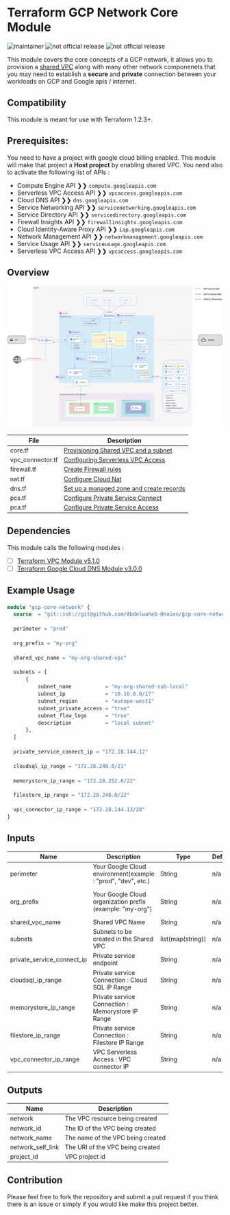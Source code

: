 # Terraform GCP Network Core Module


![maintainer](https://img.shields.io/badge/GCP-blue
) ![not official release](https://img.shields.io/badge/IaC-Terraform-blueviolet)
![not official release](https://img.shields.io/badge/release-not%20official-orange)

This module covers the core concepts of a GCP network, it allows you to provision a [shared VPC](https://cloud.google.com/vpc/docs/shared-vpc) along with many other network componenets that you may need to establish a **secure** and **private** connection between your workloads on GCP and Google apis / internet.

## Compatibility

This module is meant for use with Terraform 1.2.3+.

## Prerequisites:

You need to have a project with google cloud billing enabled.
This module will make that project a **Host project** by enabling shared VPC. You need also to activate the following list of APIs :
- Compute Engine API ❯❯ `compute.googleapis.com`
- Serverless VPC Access API ❯❯ `vpcaccess.googleapis.com`
- Cloud DNS API ❯❯ `dns.googleapis.com`
- Service Networking API ❯❯ `servicenetworking.googleapis.com`
- Service Directory API ❯❯ `servicedirectory.googleapis.com`
- Firewall Insights API ❯❯ `firewallinsights.googleapis.com`
- Cloud Identity-Aware Proxy API ❯❯ `iap.googleapis.com`
- Network Management API ❯❯ `networkmanagement.googleapis.com`
- Service Usage API ❯❯ `serviceusage.googleapis.com`
- Serverless VPC Access API ❯❯ `vpcaccess.googleapis.com`

## Overview
![keyrus_vpc_network_archi_v2.png](doc/vpc_network_archi.png)

| File | Description  |
| --- | --- |
| core.tf     | [Provisioning Shared VPC and a subnet](https://cloud.google.com/vpc/docs/provisioning-shared-vpc) |
| vpc_connector.tf | [Configuring Serverless VPC Access](https://cloud.google.com/vpc/docs/configure-serverless-vpc-access)  |
| firewall.tf | [Create Firewall rules](https://cloud.google.com/vpc/docs/using-firewalls) |
| nat.tf | [Configure Cloud Nat](https://cloud.google.com/nat/docs/set-up-manage-network-address-translation) |
| dns.tf | [Set up a managed zone and create records](https://cloud.google.com/dns/docs/zones) |
| pcs.tf | [Configure Private Service Connect](https://cloud.google.com/vpc/docs/configure-private-service-connect-apis) |
| pca.tf | [Configure Private Service Access](https://cloud.google.com/vpc/docs/configure-private-services-access) |

## Dependencies
This module calls the following modules :
- [ ] [Terraform VPC Module v5.1.0](https://github.com/terraform-google-modules/terraform-google-network/tree/v5.1.0/modules/vpc)
- [ ] [Terraform Google Cloud DNS Module v3.0.0](https://github.com/terraform-google-modules/terraform-google-cloud-dns/tree/v3.0.0)

## Example Usage
```terraform
module "gcp-core-network" {
  source  = "git::ssh://git@github.com/Abdelwaheb-Hnaien/gcp-core-network.git?ref=v0.1.0"

  perimeter = "prod"

  org_prefix = "my-org"

  shared_vpc_name = "my-org-shared-vpc"

  subnets = [
      {
          subnet_name           = "my-org-shared-sub-local"
          subnet_ip             = "10.10.0.0/17"
          subnet_region         = "europe-west1"
          subnet_private_access = "true"
          subnet_flow_logs      = "true"
          description           = "local subnet"
      },
  ]

  private_service_connect_ip = "172.28.144.12"

  cloudsql_ip_range = "172.28.240.0/21"

  memorystore_ip_range = "172.28.252.0/22"

  filestore_ip_range = "172.28.248.0/22"

  vpc_connector_ip_range = "172.28.144.13/28"
}

```

## Inputs
| Name | Description  | Type | Default  | Required  |
| --- | --- | --- | --- | --- |
| perimeter | Your Google Cloud environment(example : "prod", "dev", etc.)  | String | n/a  | Required  |
| org_prefix | Your Google Cloud organization prefix (example: "my-org")  | String | n/a  | Required (at least one subnet)  |
| shared_vpc_name | Shared VPC Name  | String | n/a  | Required  |
| subnets | Subnets to be created in the Shared VPC  | list(map(string)) | n/a  | Required  |
| private_service_connect_ip | Private service endpoint  | String | n/a  | Required  |
| cloudsql_ip_range | Private service Connection : Cloud SQL IP Range  | String | n/a  | Required  |
| memorystore_ip_range | Private service Connection : Memorystore IP Range  | String | n/a  | Required  |
| filestore_ip_range | Private service Connection : Filestore IP Range  | String | n/a  | Required  |
| vpc_connector_ip_range | VPC Serverless Access : VPC connector IP | String | n/a  | Required  |

## Outputs
| Name | Description  |
| --- | --- |
network	| The VPC resource being created |
network_id |	The ID of the VPC being created |
network_name | The name of the VPC being created |
network_self_link	| The URI of the VPC being created |
project_id | VPC project id |

## Contribution
Please feel free to fork the repository and submit a pull request if you think there is an issue or simply if you would like make this project better.
